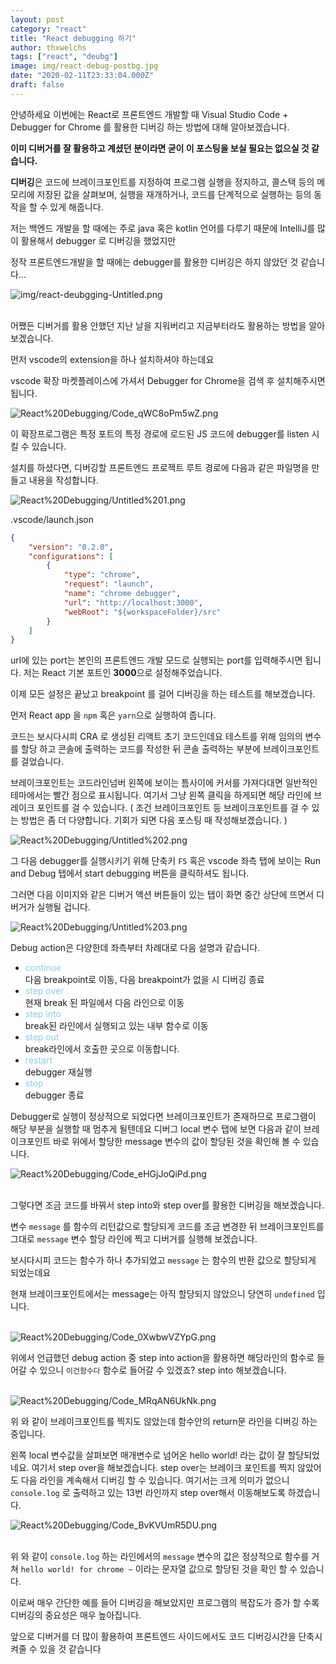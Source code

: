 ```yaml
---
layout: post
category: "react"
title: "React debugging 하기"
author: thxwelchs
tags: ["react", "deubg"]
image: img/react-debug-postbg.jpg
date: "2020-02-11T23:33:04.000Z"
draft: false
---
```


안녕하세요 이번에는 React로 프론트엔드 개발할 때 Visual Studio Code + Debugger for Chrome 를 활용한 디버깅 하는 방법에 대해 알아보겠습니다.

**이미 디버거를 잘 활용하고 계셨던 분이라면 굳이 이 포스팅을 보실 필요는 없으실 것 같습니다.**

**디버깅**은 코드에 브레이크포인트를 지정하여 프로그램 실행을 정지하고, 콜스택 등의 메모리에 저장된 값을 살펴보며, 실행을 재개하거나, 코드를 단계적으로 실행하는 등의 동작을 할 수 있게 해줍니다.

저는 백엔드 개발을 할 때에는 주로 java 혹은 kotlin 언어를 다루기 때문에 IntelliJ를 많이 활용해서 debugger 로 디버깅을 했었지만 

정작 프론트엔드개발을 할 때에는 debugger를 활용한 디버깅은 하지 않았던 것 같습니다...

![img/react-deubgging-Untitled.png](img/react-debugging-Untitled.png)

\
어쨌든 디버거를 활용 안했던 지난 날을 지워버리고 지금부터라도 활용하는 방법을 알아보겠습니다.

먼저 vscode의 extension을 하나 설치하셔야 하는데요 

vscode 확장 마켓플레이스에 가셔서 Debugger for Chrome을 검색 후 설치해주시면 됩니다.

![React%20Debugging/Code_qWC8oPm5wZ.png](img/react-debugging-Code_qWC8oPm5wZ.png)

이 확장프로그램은 특정 포트의 특정 경로에 로드된 JS 코드에 debugger를 listen 시킬 수 있습니다.

설치를 하셨다면, 디버깅할 프론트엔드 프로젝트 루트 경로에 다음과 같은 파일명을 만들고 내용을 작성합니다. 

![React%20Debugging/Untitled%201.png](img/react-debugging-Untitled1.png)

.vscode/launch.json

```json
{
    "version": "0.2.0",
    "configurations": [
        {
            "type": "chrome",
            "request": "launch",
            "name": "chrome debugger",
            "url": "http://localhost:3000",
            "webRoot": "${workspaceFolder}/src"
        }
    ]
}
```

url에 있는 port는 본인의 프론트엔드 개발 모드로 실행되는 port를 입력해주시면 됩니다. 저는 React 기본 포트인 **3000**으로 설정해주었습니다.

이제 모든 설정은 끝났고 breakpoint 를 걸어 디버깅을 하는 테스트를 해보겠습니다.

먼저 React app 을 `npm` 혹은 `yarn`으로 실행하여 줍니다.

코드는 보시다시피 CRA 로 생성된 리액트 초기 코드인데요 테스트를 위해 임의의 변수를 할당 하고 콘솔에 출력하는 코드를 작성한 뒤 콘솔 출력하는 부분에 브레이크포인트를 걸었습니다.

브레이크포인트는 코드라인넘버 왼쪽에 보이는 틈사이에 커서를 가져다대면 일반적인 테마에서는 빨간 점으로 표시됩니다. 여기서 그냥 왼쪽 클릭을 하게되면 해당 라인에 브레이크 포인트를 걸 수 있습니다. ( 조건 브레이크포인트 등 브레이크포인트를 걸 수 있는 방법은 좀 더 다양합니다. 기회가 되면 다음 포스팅 때 작성해보겠습니다. )

![React%20Debugging/Untitled%202.png](img/react-debugging-Untitled2.png)

그 다음 debugger를 실행시키기 위해 단축키 `F5` 혹은 vscode 좌측 탭에 보이는 Run and Debug 탭에서 start debugging 버튼을 클릭하셔도 됩니다.

그러면 다음 이미지와 같은 디버거 액션 버튼들이 있는 탭이 화면 중간 상단에 뜨면서 디버거가 실행될 겁니다.

![React%20Debugging/Untitled%203.png](img/react-debugging-Untitled3.png)

Debug action은 다양한데 좌측부터 차례대로 다음 설명과 같습니다.

- <span style="color:skyblue;">continue</span> \
다음 breakpoint로 이동, 다음 breakpoint가 없을 시 디버깅 종료
- <span style="color:skyblue;">step over</span> \
현재 break 된 파일에서 다음 라인으로 이동
- <span style="color:skyblue;">step into</span> \
break된 라인에서 실행되고 있는 내부 함수로 이동
- <span style="color:skyblue;">step out</span> \
break라인에서 호출한 곳으로 이동합니다.
- <span style="color:skyblue;">restart </span> \
debugger 재실행
- <span style="color:skyblue;">stop</span> \
debugger 종료

Debugger로 실행이 정상적으로 되었다면 브레이크포인트가 존재하므로 프로그램이 해당 부분을 실행할 때 멈추게 될텐데요 디버그 local 변수 탭에 보면 다음과 같이 브레이크포인트 바로 위에서 할당한 message 변수의 값이 할당된 것을 확인해 볼 수 있습니다.

![React%20Debugging/Code_eHGjJoQiPd.png](img/react-debugging-Code_eHGjJoQiPd.png)

\
그렇다면 조금 코드를 바꿔서 step into와 step over를 활용한 디버깅을 해보겠습니다.

변수 `message` 를 함수의 리턴값으로 할당되게 코드를 조금 변경한 뒤 브레이크포인트를 그대로 `message` 변수 할당 라인에 찍고 디버거를 실행해 보겠습니다.

보시다시피 코드는 함수가 하나 추가되었고 `message` 는 함수의 반환 값으로 할당되게 되었는데요

현재 브레이크포인트에서는 message는 아직 할당되지 않았으니 당연히 `undefined` 입니다.


\
![React%20Debugging/Code_0XwbwVZYpG.png](img/react-debugging-Code_0XwbwVZYpG.png)

위에서 언급했던 debug action 중 step into action을 활용하면 해당라인의 함수로 들어갈 수 있으니 `이건함수다` 함수로 들어갈 수 있겠죠? step into 해보겠습니다.

\
![React%20Debugging/Code_MRqAN6UkNk.png](img/react-debugging-Code_MRqAN6UkNk.png)

위 와 같이 브레이크포인트를 찍지도 않았는데 함수안의 return문 라인을 디버깅 하는중입니다.

왼쪽 local 변수값을 살펴보면 매개변수로 넘어온 hello world! 라는 값이 잘 할당되었네요. 여기서 step over을 해보겠습니다. step over는 브레이크 포인트를 찍지 않았어도 다음 라인을 계속해서 디버깅 할 수 있습니다. 여기서는 크게 의미가 없으니 `console.log` 로 출력하고 있는 13번 라인까지 step over해서 이동해보도록 하겠습니다. 

![React%20Debugging/Code_BvKVUmR5DU.png](img/react-debugging-Code_BvKVUmR5DU.png)

\
위 와 같이 `console.log` 하는 라인에서의 `message` 변수의 값은 정상적으로 함수를 거쳐 `hello world! for chrome ~` 이라는 문자열 값으로 할당된 것을 확인 할 수 있습니다.

이로써 매우 간단한 예를 들어 디버깅을 해보았지만 프로그램의 복잡도가 증가 할 수록 디버깅의 중요성은 매우 높아집니다.

앞으로 디버거를 더 많이 활용하여 프론트엔드 사이드에서도 코드 디버깅시간을 단축시켜줄 수 있을 것 같습니다